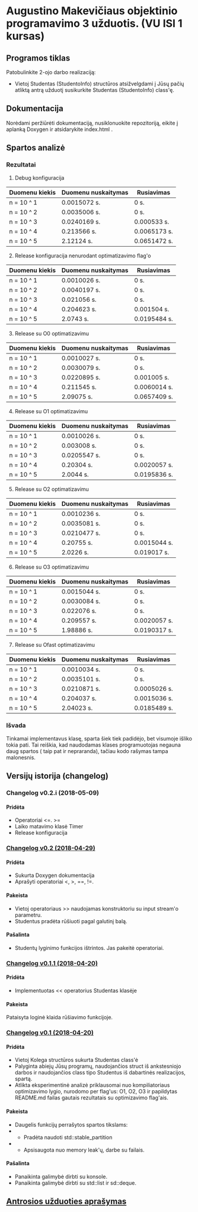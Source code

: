 
# Augustino Makevičiaus objektinio programavimo 3 užduotis. (VU ISI 1 kursas)

## Programos tiklas
Patobulinkite 2-ojo darbo realizaciją:
- Vietoj Studentas (StudentoInfo) structūros atsižvelgdami į Jūsų pačių atliktą antrą užduotį susikurkite Studentas (StudentoInfo) class'ę.

## Dokumentacija
Norėdami peržiūrėti dokumentaciją, nusiklonuokite repozitoriją, eikite į aplanką Doxygen ir atsidarykite index.html .

## Spartos analizė
### Rezultatai
1. Debug konfiguracija

|Duomenu kiekis                    |Duomenu nuskaitymas|Rusiavimas    |
|----------------------------------|-------------------|--------------|
| n = 10 ^ 1 | 0.0015072 s. | 0 s. |
| n = 10 ^ 2 | 0.0035006 s. | 0 s. |
| n = 10 ^ 3 | 0.0240169 s. | 0.000533 s. |
| n = 10 ^ 4 | 0.213566 s. | 0.0065173 s. |
| n = 10 ^ 5 | 2.12124 s. | 0.0651472 s. |


2. Release konfiguracija nenurodant optimatizavimo flag'o

|Duomenu kiekis                    |Duomenu nuskaitymas|Rusiavimas    |
|----------------------------------|-------------------|--------------|
| n = 10 ^ 1 | 0.0010026 s. | 0 s. |
| n = 10 ^ 2 | 0.0040197 s. | 0 s. |
| n = 10 ^ 3 | 0.021056 s. | 0 s. |
| n = 10 ^ 4 | 0.204623 s. | 0.001504 s. |
| n = 10 ^ 5 | 2.0743 s. | 0.0195484 s. |


3. Release su O0 optimatizavimu

|Duomenu kiekis                    |Duomenu nuskaitymas|Rusiavimas    |
|----------------------------------|-------------------|--------------|
| n = 10 ^ 1 | 0.0010027 s. | 0 s. |
| n = 10 ^ 2 | 0.0030079 s. | 0 s. |
| n = 10 ^ 3 | 0.0220895 s. | 0.001005 s. |
| n = 10 ^ 4 | 0.211545 s. | 0.0060014 s. |
| n = 10 ^ 5 | 2.09075 s. | 0.0657409 s. |


4. Release su O1 optimatizavimu

|Duomenu kiekis                    |Duomenu nuskaitymas|Rusiavimas    |
|----------------------------------|-------------------|--------------|
| n = 10 ^ 1 | 0.0010026 s. | 0 s. |
| n = 10 ^ 2 | 0.003008 s. | 0 s. |
| n = 10 ^ 3 | 0.0205547 s. | 0 s. |
| n = 10 ^ 4 | 0.20304 s. | 0.0020057 s. |
| n = 10 ^ 5 | 2.0044 s. | 0.0195836 s. |


5. Release su O2 optimatizavimu

|Duomenu kiekis                    |Duomenu nuskaitymas|Rusiavimas    |
|----------------------------------|-------------------|--------------|
| n = 10 ^ 1 | 0.0010236 s. | 0 s. |
| n = 10 ^ 2 | 0.0035081 s. | 0 s. |
| n = 10 ^ 3 | 0.0210477 s. | 0 s. |
| n = 10 ^ 4 | 0.20755 s. | 0.0015044 s. |
| n = 10 ^ 5 | 2.0226 s. | 0.019017 s. |


6. Release su O3 optimatizavimu

|Duomenu kiekis                    |Duomenu nuskaitymas|Rusiavimas    |
|----------------------------------|-------------------|--------------|
| n = 10 ^ 1 | 0.0015044 s. | 0 s. |
| n = 10 ^ 2 | 0.0030084 s. | 0 s. |
| n = 10 ^ 3 | 0.022076 s. | 0 s. |
| n = 10 ^ 4 | 0.209557 s. | 0.0020057 s. |
| n = 10 ^ 5 | 1.98886 s. | 0.0190317 s. |


7. Release su Ofast optimatizavimu

|Duomenu kiekis                    |Duomenu nuskaitymas|Rusiavimas    |
|----------------------------------|-------------------|--------------|
| n = 10 ^ 1 | 0.0010034 s. | 0 s. |
| n = 10 ^ 2 | 0.0035101 s. | 0 s. |
| n = 10 ^ 3 | 0.0210871 s. | 0.0005026 s. |
| n = 10 ^ 4 | 0.204037 s. | 0.0015036 s. |
| n = 10 ^ 5 | 2.04023 s. | 0.0185489 s. |

### Išvada
Tinkamai implementavus klasę, sparta šiek tiek padidėjo, bet visumoje išliko tokia pati. Tai reiškia, kad naudodamas klases programuotojas negauna daug spartos ( taip pat ir nepraranda), tačiau kodo rašymas tampa malonesnis.

## Versijų istorija (changelog)

### Changelog v0.2.i (2018-05-09)
#### Pridėta 
- Operatoriai <=. >=
- Laiko matavimo klasė Timer
- Release konfiguracija

### [Changelog v0.2 (2018-04-29)](https://github.com/AugustinasMKVU/AntraUzduotisOOP/releases/tag/v0.2)
#### Pridėta
- Sukurta Doxygen dokumentacija
- Aprašyti operatoriai <, >, ==, !=.
#### Pakeista
- Vietoj operatoriaus >> naudojamas konstruktoriu su input stream'o parametru.
- Studentus pradėta rūšiuoti pagal galutinį balą.
#### Pašalinta
- Studentų lyginimo funkcijos ištrintos. Jas pakeitė operatoriai.

### [Changelog v0.1.1 (2018-04-20)](https://github.com/AugustinasMKVU/AntraUzduotisOOP/releases/tag/v0.1.1)
#### Pridėta
- Implementuotas << operatorius Studentas klasėje
#### Pakeista
Pataisyta loginė klaida rūšiavimo funkcijoje.

### [Changelog v0.1 (2018-04-20)](https://github.com/AugustinasMKVU/AntraUzduotisOOP/releases/tag/v0.1)
#### Pridėta
- Vietoj Kolega structūros sukurta Studentas class'ė
- Palyginta abiejų Jūsų programų, naudojančios struct iš ankstesniojo darbos ir naudojančios class tipo Studentus iš dabartinės realizacijos, spartą.
- Atlikta eksperimentinė analizė priklausomai nuo kompiliatoriaus optimizavimo lygio, nurodomo per flag'us: O1, O2, O3 ir papildytas README.md failas gautais rezultatais su optimizavimo flag'ais.
#### Pakeista
- Daugelis funkcijų perrašytos spartos tikslams:
- - Pradėta naudoti std::stable_partition
- - Apsisaugota nuo memory  leak'ų, darbe su failais.
#### Pašalinta
- Panaikinta galimybė dirbti su konsole.
- Panaikinta galimybė dirbti su std::list ir sd::deque.

## [Antrosios užduoties aprašymas](https://github.com/AugustinasMKVU/AntraUzduotisOOP/wiki/Antrosios-u%C5%BEduoties-apra%C5%A1ymas)
